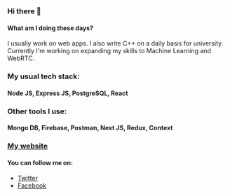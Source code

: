 ### Hi there 👋

#### What am I doing these days? 
I usually work on web apps. I also write C++ on a daily basis for university. Currently I'm working on expanding my skills to Machine Learning and WebRTC. 

### My usual tech stack: 
#### Node JS, Express JS, PostgreSQL, React 

### Other tools I use: 
#### Mongo DB, Firebase, Postman, Next JS, Redux, Context 

### [My website](https://codesphear.com) 

#### You can follow me on:
- [Twitter](https://twitter.com/_nabil1440) 
- [Facebook](https://www.facebook.com/nabil.altamash.1/)

